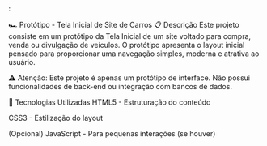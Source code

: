 :

🏎️ Protótipo - Tela Inicial de Site de Carros
📋 Descrição
Este projeto consiste em um protótipo da Tela Inicial de um site voltado para compra, venda ou divulgação de veículos. O protótipo apresenta o layout inicial pensado para proporcionar uma navegação simples, moderna e atrativa ao usuário.

⚠️ Atenção: Este projeto é apenas um protótipo de interface. Não possui funcionalidades de back-end ou integração com bancos de dados.

🎨 Tecnologias Utilizadas
HTML5 - Estruturação do conteúdo

CSS3 - Estilização do layout

(Opcional) JavaScript - Para pequenas interações (se houver)




